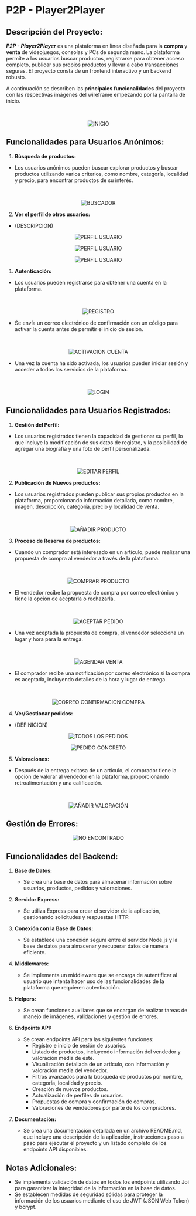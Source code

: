 # **P2P - Player2Player**
   
## **Descripción del Proyecto:**
**_P2P - Player2Player_** es una plataforma en línea diseñada para la **compra** y **venta** de videojuegos, consolas y PCs de segunda mano. La plataforma permite a los usuarios buscar productos, registrarse para obtener acceso completo, publicar sus propios productos y llevar a cabo transacciones seguras. El proyecto consta de un frontend interactivo y un backend robusto.
   
A continuación se describen las **principales funcionalidades** del proyecto con las respectivas imágenes del wireframe empezando por la pantalla de inicio.

<br/>

<div align="center">

![INICIO](assets/front_page.png)

</div>


## **Funcionalidades para Usuarios Anónimos:**

1. **Búsqueda de productos:**
   
- Los usuarios anónimos pueden buscar explorar productos y buscar productos utilizando varios criterios, como nombre, categoría, localidad y precio, para encontrar productos de su interés.

<br/>

<div align="center">

![BUSCADOR](assets/search.png)

</div>

2. **Ver el perfil de otros usuarios:**

- (DESCRIPCION)

<div align="center">

![PERFIL USUARIO](assets/profile_product.png)

![PERFIL USUARIO](assets/profile_reviews.png)

![PERFIL USUARIO](assets/profile_moreInfo.png)

</div>

1. **Autenticación:**

- Los usuarios pueden registrarse para obtener una cuenta en la plataforma.

<br/>

<div align="center">

![REGISTRO](assets/register.png)

</div>

- Se envía un correo electrónico de confirmación con un código para activar la cuenta antes de permitir el inicio de sesión.

<br/>

<div align="center">

![ACTIVACION CUENTA]()

</div>  

- Una vez la cuenta ha sido activada, los usuarios pueden iniciar sesión y acceder a todos los servicios de la plataforma.

<br/>
  
<div align="center">

![LOGIN](assets/LOGIN.png)

</div>


## **Funcionalidades para Usuarios Registrados:**

1. **Gestión del Perfil:**

- Los usuarios registrados tienen la capacidad de gestionar su perfil, lo que incluye la modificación de sus datos de registro, y la posibilidad de agregar una biografía y una foto de perfil personalizada.

<br/>

<div align="center">

![EDITAR PERFIL](assets/edit_profile.png)

</div>


2. **Publicación de Nuevos productos:**

- Los usuarios registrados pueden publicar sus propios productos en la plataforma, proporcionando información detallada, como nombre, imagen, descripción, categoría, precio y localidad de venta.

<br/>

<div align="center">

![AÑADIR PRODUCTO](assets/add_product.png)

</div>

3. **Proceso de Reserva de productos:**

- Cuando un comprador está interesado en un artículo, puede realizar una propuesta de compra al vendedor a través de la plataforma.

<br/>

<div align="center">

![COMPRAR PRODUCTO](assets/buy_product.png)

</div>

- El vendedor recibe la propuesta de compra por correo electrónico y tiene la opción de aceptarla o rechazarla.

<br/>

<div align="center">

![ACEPTAR PEDIDO](assets/confirm_order.png)

</div>

- Una vez aceptada la propuesta de compra, el vendedor selecciona un lugar y hora para la entrega.

<br/>

<div align="center">

![AGENDAR VENTA](assets/schedule_sale.png)

</div>

- El comprador recibe una notificación por correo electrónico si la compra es aceptada, incluyendo detalles de la hora y lugar de entrega.

<br/>

<div align="center">

![CORREO CONFIRMACION COMPRA]()

</div>

4. **Ver/Gestionar pedidos:**

- (DEFINICION)

<div align="center">

![TODOS LOS PEDIDOS](assets/orders.png)

</div>

<div align="center">

![PEDIDO CONCRETO](assets/id_order.png)

</div>

5. **Valoraciones:**

- Después de la entrega exitosa de un artículo, el comprador tiene la opción de valorar al vendedor en la plataforma, proporcionando retroalimentación y una calificación.

<br/>

<div align="center">

![AÑADIR VALORACIÓN](assets/add_review.png)

</div>

## **Gestión de Errores:**

<div align="center">

![NO ENCONTRADO](assets/not_found.png)

</div>

## **Funcionalidades del Backend:**

1. **Base de Datos:**
   - Se crea una base de datos para almacenar información sobre usuarios, productos, pedidos y valoraciones.

2. **Servidor Express:**
   - Se utiliza Express para crear el servidor de la aplicación, gestionando solicitudes y respuestas HTTP.

3. **Conexión con la Base de Datos:**
   - Se establece una conexión segura entre el servidor Node.js y la base de datos para almacenar y recuperar datos de manera eficiente.

4. **Middlewares:**
   - Se implementa un middleware que se encarga de autentificar al usuario que intenta hacer uso de las funcionalidades de la plataforma que requieren autenticación.

5. **Helpers:**
   - Se crean funciones auxiliares que se encargan de realizar tareas de manejo de imágenes, validaciones y gestión de errores.

6. **Endpoints API:**
   - Se crean endpoints API para las siguientes funciones:
     - Registro e inicio de sesión de usuarios.
     - Listado de productos, incluyendo información del vendedor y valoración media de éste.
     - Visualización detallada de un artículo, con información y valoración media del vendedor.
     - Filtros avanzados para la búsqueda de productos por nombre, categoría, localidad y precio.
     - Creación de nuevos productos.
     - Actualización de perfiles de usuarios.
     - Propuestas de compra y confirmación de compras.
     - Valoraciones de vendedores por parte de los compradores.

7. **Documentación:**
   - Se crea una documentación detallada en un archivo README.md, que incluye una descripción de la aplicación, instrucciones paso a paso para ejecutar el proyecto y un listado completo de los endpoints API disponibles.

## **Notas Adicionales:**
   - Se implementa validación de datos en todos los endpoints utilizando Joi para garantizar la integridad de la información en la base de datos.
   - Se establecen medidas de seguridad sólidas para proteger la información de los usuarios mediante el uso de JWT (JSON Web Token) y bcrypt.
  </div>